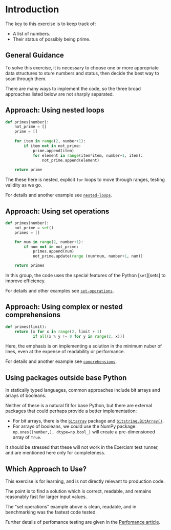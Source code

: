 # Introduction

The key to this exercise is to keep track of:
- A list of numbers.
- Their status of possibly being prime.

## General Guidance

To solve this exercise, it is necessary to choose one or more appropriate data structures to sture numbers and status, then decide the best way to scan through them.

There are many ways to implement the code, so the three broad approaches listed below are not sharply separated.

## Approach: Using nested loops

```python
def primes(number):
    not_prime = []
    prime = []
    
    for item in range(2, number+1):
        if item not in not_prime:
            prime.append(item) 
            for element in range(item*item, number+1, item):
                not_prime.append(element)
    
    return prime
```

The these here is nested, explicit `for` loops to move through ranges, testing validity as we go.

For details and another example see [`nested-loops`][approaches-nested].

## Approach: Using set operations

```python
def primes(number):
    not_prime = set()
    primes = []

    for num in range(2, number+1):
        if num not in not_prime:
            primes.append(num)
            not_prime.update(range (num*num, number+1, num))

    return primes
```

In this group, the code uses the special features of the Python [`set`][sets] to improve efficiency.

For details and other examples see [`set-operations`][approaches-sets].

## Approach: Using complex or nested comprehensions

```python
def primes(limit):
    return [x for x in range(2, limit + 1)
            if all(x % y != 0 for y in range(2, x))]
```

Here, the emphasis is on implementing a solution in the minimum nuber of lines, even at the expense of readability or performance.

For details and another example see [`comprehensions`][approaches-comps].

## Using packages outside base Python

In statically typed languages, common approaches include bit arrays and arrays of booleans.

Neither of these is a natural fit for base Python, but there are external packages that could perhaps provide a better implementation:
- For bit arrays, there is the [`bitarray`][bitarray] package and [`bitstring.BitArray()`][bitstring].
- For arrays of booleans, we could use the NumPy package: `np.ones((number,), dtype=np.bool_)` will create a pre-dimensioned array of `True`.

It should be stressed that these will not work in the Exercism test runner, and are mentioned here only for completeness.


## Which Approach to Use?

This exercise is for learning, and is not directly relevant to production code.

The point is to find a solution which is correct, readable, and remains reasonably fast for larger input values.

The "set operations" example above is clean, readable, and in benchmarking was the fastest code tested.

Further details of perfomance testing are given in the [Perfomance article][article-performance].

[approaches-nested]: https://exercism.org/tracks/python/exercises/sieve/approaches/nested-loops
[approaches-sets]: https://exercism.org/tracks/python/exercises/sieve/approaches/set-operations
[approaches-comps]: https://exercism.org/tracks/python/exercises/sieve/approaches/comprehensions
[article-performance]:https://exercism.org/tracks/python/exercises/sieve/articles/performance
[bitarray]: https://pypi.org/project/bitarray/
[bitstring]: https://bitstring.readthedocs.io/en/latest/
